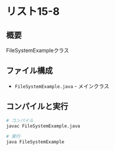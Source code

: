 # リスト15-8

## 概要
FileSystemExampleクラス

## ファイル構成
- `FileSystemExample.java` - メインクラス

## コンパイルと実行
```bash
# コンパイル
javac FileSystemExample.java

# 実行
java FileSystemExample
```
